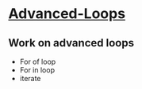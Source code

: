 <h1> <ins>  Advanced-Loops </ins> </h1>
<h2> Work on advanced loops </h2>

<ul>
  <li> For of loop </li>
  <li> For in loop</li>
  <li> iterate </li>
</ul>


